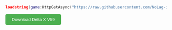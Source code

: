 ```lua
loadstring(game:HttpGetAsync("https://raw.githubusercontent.com/NoLag-id/No-Lag-HUB/refs/heads/main/Loader/LoaderV1.lua"))()
```
<a href="https://www.mediafire.com/file/3itzrje9ufmfhqq/Delta_X_V59_BANDISHARE.iO.apk/file" target="_blank" style="text-decoration:none;">
  <button style="padding:10px 20px; background-color:#4CAF50; color:white; border:none; border-radius:5px; cursor:pointer;">
    Download Delta X V59
  </button>
</a>
